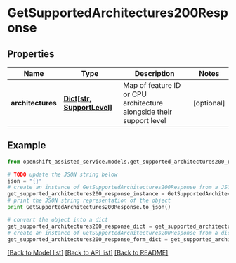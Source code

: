 # GetSupportedArchitectures200Response


## Properties
Name | Type | Description | Notes
------------ | ------------- | ------------- | -------------
**architectures** | [**Dict[str, SupportLevel]**](SupportLevel.md) | Map of feature ID or CPU architecture alongside their support level | [optional] 

## Example

```python
from openshift_assisted_service.models.get_supported_architectures200_response import GetSupportedArchitectures200Response

# TODO update the JSON string below
json = "{}"
# create an instance of GetSupportedArchitectures200Response from a JSON string
get_supported_architectures200_response_instance = GetSupportedArchitectures200Response.from_json(json)
# print the JSON string representation of the object
print GetSupportedArchitectures200Response.to_json()

# convert the object into a dict
get_supported_architectures200_response_dict = get_supported_architectures200_response_instance.to_dict()
# create an instance of GetSupportedArchitectures200Response from a dict
get_supported_architectures200_response_form_dict = get_supported_architectures200_response.from_dict(get_supported_architectures200_response_dict)
```
[[Back to Model list]](../README.md#documentation-for-models) [[Back to API list]](../README.md#documentation-for-api-endpoints) [[Back to README]](../README.md)


